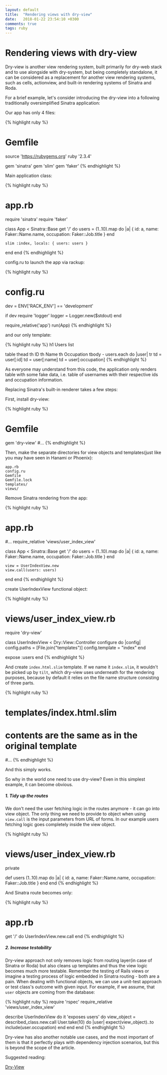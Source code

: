 ```yaml
---
layout: default
title:  "Rendering views with dry-view"
date:   2018-01-22 23:54:10 +0300
comments: true
tags: ruby
---
```


# Rendering views with dry-view

Dry-view is another view rendering system, built primarily for dry-web stack and to use alongside with dry-system, but
being completely standalone, it can be considered as a replacement for another view rendering systems, such as cells,
actionview, and built-in rendering systems of Sinatra and Roda.

For a brief example, let's consider introducing the dry-view into a following traditionally oversimplified Sinatra application:

Our app has only 4 files:

{% highlight ruby %}
# Gemfile
source 'https://rubygems.org'
ruby '2.3.4'

gem 'sinatra'
gem 'slim'
gem 'faker'
{% endhighlight %}

Main application class:

{% highlight ruby %}
# app.rb
require 'sinatra'
require 'faker'

class App < Sinatra::Base
  get '/' do
    users = (1..10).map do |a|
      { id: a, name: Faker::Name.name, occupation: Faker::Job.title }
    end

    slim :index, locals: { users: users }
  end
end
{% endhighlight %}

config.ru to launch the app via rackup:

{% highlight ruby %}
# config.ru
dev = ENV['RACK_ENV'] == 'development'

if dev
  require 'logger'
  logger = Logger.new($stdout)
end

require_relative('app')
run(App)
{% endhighlight %}

and our only template:

{% highlight ruby %}
h1 Users list

table
  thead
    th ID
    th Name
    th Occupation
  tbody
    - users.each do |user|
      tr
        td = user[:id]
        td = user[:name]
        td = user[:occupation]
{% endhighlight %}

As everyone may understand from this code, the application only renders table with some fake data, i.e. table of usernames
with their respective ids and occupation information.

Replacing Sinatra's built-in renderer takes a few steps:

First, install dry-view:

{% highlight ruby %}
# Gemfile
gem 'dry-view'
#...
{% endhighlight %}

Then, make the separate directories for view objects and templates(just like you may have seen in Hanami or Phoenix):

```
app.rb
config.ru
Gemfile
Gemfile.lock
templates/
views/
```

Remove Sinatra rendering from the app:

{% highlight ruby %}
# app.rb
#...
require_relative 'views/user_index_view'

class App < Sinatra::Base
  get '/' do
    users = (1..10).map do |a|
      { id: a, name: Faker::Name.name, occupation: Faker::Job.title }
    end

    view = UserIndexView.new
    view.call(users: users)
  end
end
{% endhighlight %}

create UserIndexView functional object:

{% highlight ruby %}
# views/user_index_view.rb
require 'dry-view'

class UserIndexView < Dry::View::Controller
  configure do |config|
    config.paths = [File.join("templates")]
    config.template = "index"
  end

  expose :users
end
{% endhighlight %}

And create `index.html.slim` template. If we name it `index.slim`, it wouldn't be picked up by `tilt`, which dry-view
uses underneath for the rendering purposes, because by default it relies on the file name structure consisting of three parts.

{% highlight ruby %}
# templates/index.html.slim
# contents are the same as in the original template
#...
{% endhighlight %}

And this simply works.

So why in the world one need to use dry-view? Even in this simplest example, it can become obvious.

##### 1. Tidy up the routes

We don't need the user fetching logic in the routes anymore - it can go into view object. The only thing we need to provide
to object when using `view.call` is the input parameters from URL of forms. In our example users fetching logic goes
completely inside the view object.

{% highlight ruby %}
# views/user_index_view.rb
private

def users
  (1..10).map do |a|
    { id: a, name: Faker::Name.name, occupation: Faker::Job.title }
  end
end
{% endhighlight %}

And Sinatra route becomes only:

{% highlight ruby %}
# app.rb
get '/' do
  UserIndexView.new.call
end
{% endhighlight %}

##### 2. Increase testability

Dry-view approach not only removes logic from routing layer(in case of Sinatra or Roda) but also cleans up templates
and thus the view logic becomes much more testable. Remember the testing of Rails views or imagine a testing process of logic
embedded in Sinatra routing - both are a pain. When dealing with functional objects, we can use a unit-test approach or
test class's outcome with given input. For example, if we assume, that `user` objects are coming from the database:

{% highlight ruby %}
require 'rspec'
require_relative 'views/user_index_view'

describe UserIndexView do
  it 'exposes users' do
    view_object = described_class.new.call
    User.take(10) do |user|
      expect(view_object)..to include(user.occupation)
    end
  end
end
{% endhighlight %}

Dry-view has also another notable use cases, and the most important of them is that it perfectly plays with dependency injection
scenarios, but this is beyond the scope of the article.

Suggested reading:

[Dry-View](http://dry-rb.org/gems/dry-view/)
